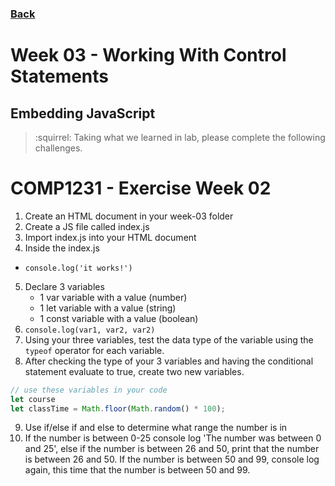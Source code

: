 ### [Back](../../../)

# Week 03 - Working With Control Statements
## Embedding JavaScript

> :squirrel: Taking what we learned in lab, please complete the following challenges.

# COMP1231 - Exercise Week 02

1. Create an HTML document in your week-03 folder 
2. Create a JS file called index.js
3. Import index.js into your HTML document
4. Inside the index.js 
  - `console.log('it works!')`
5. Declare 3 variables
   - 1 var variable with a value (number)
   - 1 let variable with a value (string)
   - 1 const variable with a value (boolean)
6. `console.log(var1, var2, var2)`
7. Using your three variables, test the data type of the variable using the `typeof` operator for each variable.
8. After checking the type of your 3 variables and having the conditional statement evaluate to true, create two new variables.

```js
// use these variables in your code
let course
let classTime = Math.floor(Math.random() * 100);
```

9. Use if/else if and else to determine what range the number is in
10. If the number is between 0-25 console log 'The number was between 0 and 25', else if the number is between 26 and 50, print that the number is between 26 and 50. If the number is between 50 and 99, console log again, this time that the number is between 50 and 99.

